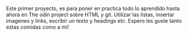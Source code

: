 Este primer proyecto, es para poner en practica todo lo aprendido hasta ahora en The odin project sobre HTML y git.
Utilizar las listas, insertar imagenes y links, escribir un texto y headings etc. Espero les guste tanto estas comidas como a mi!